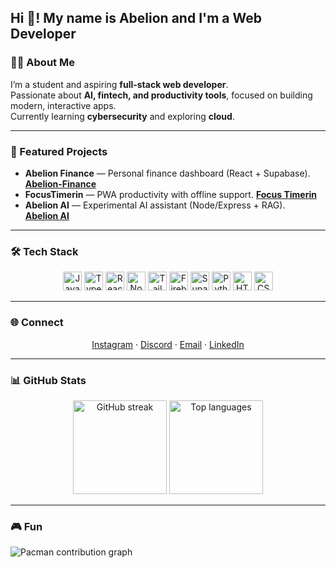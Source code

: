 <h2 align="left">Hi 👋! My name is Abelion and I'm a Web Developer</h2>

### 👨‍💻 About Me
I’m a student and aspiring **full-stack web developer**.  
Passionate about **AI, fintech, and productivity tools**, focused on building modern, interactive apps.  
Currently learning **cybersecurity** and exploring **cloud**.

---

### 🚀 Featured Projects
- **Abelion Finance** — Personal finance dashboard (React + Supabase).  
  **[Abelion-Finance](https://abelion-finance.vercel.app/)**
- **FocusTimerin** — PWA productivity with offline support. 
  **[Focus Timerin](https://focustimerin.netlify.app/)**
- **Abelion AI** — Experimental AI assistant (Node/Express + RAG).  
  **[Abelion AI](https://abelionai.vercel.app/)**

---

### 🛠️ Tech Stack
<p align="center">
  <img src="https://cdn.jsdelivr.net/gh/devicons/devicon/icons/javascript/javascript-original.svg" height="30" alt="JavaScript" />
  <img src="https://cdn.jsdelivr.net/gh/devicons/devicon/icons/typescript/typescript-original.svg" height="30" alt="TypeScript" />
  <img src="https://cdn.jsdelivr.net/gh/devicons/devicon/icons/react/react-original.svg" height="30" alt="React" />
  <img src="https://cdn.jsdelivr.net/gh/devicons/devicon/icons/nodejs/nodejs-original.svg" height="30" alt="Node.js" />
  <img src="https://cdn.jsdelivr.net/gh/devicons/devicon/icons/tailwindcss/tailwindcss-plain.svg" height="30" alt="Tailwind CSS" />
  <img src="https://cdn.jsdelivr.net/gh/devicons/devicon/icons/firebase/firebase-plain.svg" height="30" alt="Firebase" />
  <img src="https://cdn.jsdelivr.net/gh/devicons/devicon/icons/supabase/supabase-original.svg" height="30" alt="Supabase" />
  <img src="https://cdn.jsdelivr.net/gh/devicons/devicon/icons/python/python-original.svg" height="30" alt="Python" />
  <img src="https://cdn.jsdelivr.net/gh/devicons/devicon/icons/html5/html5-original.svg" height="30" alt="HTML5" />
  <img src="https://cdn.jsdelivr.net/gh/devicons/devicon/icons/css3/css3-original.svg" height="30" alt="CSS3" />
</p>

---

### 🌐 Connect
<p align="center">
  <a href="https://instagram.com/ihsanovid" target="_blank" rel="noreferrer">Instagram</a> ·
  <a href="https://discordapp.com/users/abelion._" target="_blank" rel="noreferrer">Discord</a> ·
  <a href="mailto:agen.salva@gmail.com" target="_blank" rel="noreferrer">Email</a> ·
  <a href="https://www.linkedin.com/in/your-link" target="_blank" rel="noreferrer">LinkedIn</a>
</p>

---

### 📊 GitHub Stats
<p align="center">
  <img src="https://streak-stats.demolab.com?user=Abelion512&locale=en&mode=daily&theme=dracula&hide_border=true&border_radius=12" height="150" alt="GitHub streak" />
  <img src="https://github-readme-stats.vercel.app/api/top-langs/?username=Abelion512&layout=compact&theme=dracula&hide_border=true" height="150" alt="Top languages" />
</p>

---

### 🎮 Fun
<picture>
  <source media="(prefers-color-scheme: dark)" srcset="https://raw.githubusercontent.com/Abelion512/Abelion512/main/output/pacman-contribution-graph-dark.svg">
  <img alt="Pacman contribution graph" src="https://raw.githubusercontent.com/Abelion512/Abelion512/main/output/pacman-contribution-graph.svg">
</picture>
